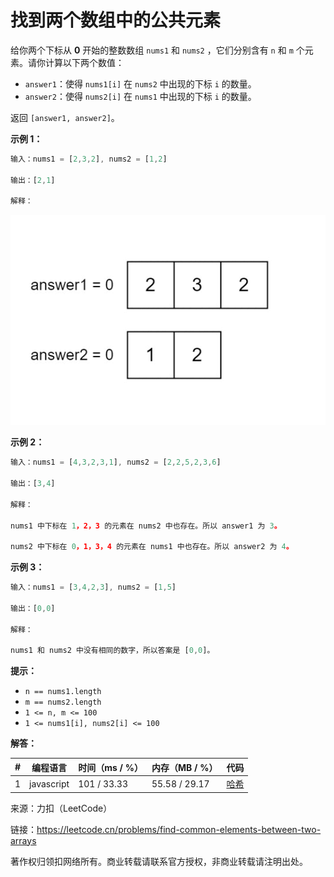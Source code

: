 # 找到两个数组中的公共元素

给你两个下标从 **0** 开始的整数数组 `nums1` 和 `nums2` ，它们分别含有 `n` 和 `m` 个元素。请你计算以下两个数值：

- `answer1`：使得 `nums1[i]` 在 `nums2` 中出现的下标 `i` 的数量。
- `answer2`：使得 `nums2[i]` 在 `nums1` 中出现的下标 `i` 的数量。

返回 `[answer1, answer2]`。

**示例 1：**

``` javascript
输入：nums1 = [2,3,2], nums2 = [1,2]

输出：[2,1]

解释：
```

![示例1](./eg1.gif)

**示例 2：**

``` javascript
输入：nums1 = [4,3,2,3,1], nums2 = [2,2,5,2,3,6]

输出：[3,4]

解释：

nums1 中下标在 1，2，3 的元素在 nums2 中也存在。所以 answer1 为 3。

nums2 中下标在 0，1，3，4 的元素在 nums1 中也存在。所以 answer2 为 4。
```

**示例 3：**

``` javascript
输入：nums1 = [3,4,2,3], nums2 = [1,5]

输出：[0,0]

解释：

nums1 和 nums2 中没有相同的数字，所以答案是 [0,0]。
```

**提示：**

- `n == nums1.length`
- `m == nums2.length`
- `1 <= n, m <= 100`
- `1 <= nums1[i], nums2[i] <= 100`

**解答：**

**#**|**编程语言**|**时间（ms / %）**|**内存（MB / %）**|**代码**
--|--|--|--|--
1|javascript|101 / 33.33|55.58 / 29.17|[哈希](./javascript/ac_v1.js)

来源：力扣（LeetCode）

链接：https://leetcode.cn/problems/find-common-elements-between-two-arrays

著作权归领扣网络所有。商业转载请联系官方授权，非商业转载请注明出处。
